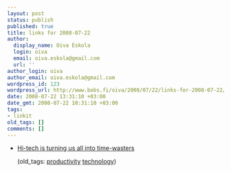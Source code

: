 ```yaml
---
layout: post
status: publish
published: true
title: links for 2008-07-22
author:
  display_name: Oiva Eskola
  login: oiva
  email: oiva.eskola@gmail.com
  url: ''
author_login: oiva
author_email: oiva.eskola@gmail.com
wordpress_id: 123
wordpress_url: http://www.bobs.fi/oiva/2008/07/22/links-for-2008-07-22/
date: 2008-07-22 13:31:10 +03:00
date_gmt: 2008-07-22 10:31:10 +03:00
tags:
- linkit
old_tags: []
comments: []
---
```

<ul class="delicious">
<li>
<div class="delicious-link"><a href="http://www.guardian.co.uk/science/2008/jul/20/psychology.mobilephones">Hi-tech is turning us all into time-wasters</a></div></p>
<div class="delicious-tags">(old_tags: <a href="http://del.icio.us/oiva/productivity">productivity</a> <a href="http://del.icio.us/oiva/technology">technology</a>)</div><br />
	</li>
</ul>
